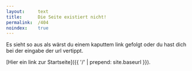 ```yaml
---
layout:     text
title:      Die Seite existiert nicht!
permalink:  /404
noindex:    true
---
```

Es sieht so aus als wärst du einem kaputtem link gefolgt oder du hast dich bei der eingabe der url vertippt.

[Hier ein link zur Startseite]({{ '/' | prepend: site.baseurl }}).